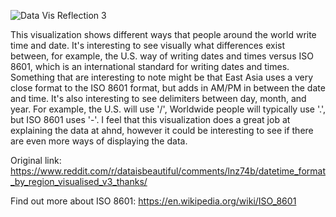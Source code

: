 ![Data Vis Reflection 3](https://github.com/abell625/reflections/blob/master/DataVisReflection-3.png?raw=true)

This visualization shows different ways that people around the world write time and date. It's interesting to see visually what differences exist between, for example, the U.S. way of writing dates and times versus ISO 8601, which is an international standard for writing dates and times. Something that are interesting to note might be that East Asia uses a very close format to the ISO 8601 format, but adds in AM/PM in between the date and time. It's also interesting to see delimiters between day, month, and year. For example, the U.S. will use '/', Worldwide people will typically use '.', but ISO 8601 uses '-'. I feel that this visualization does a great job at explaining the data at ahnd, however it could be interesting to see if there are even more ways of displaying the data.

Original link: https://www.reddit.com/r/dataisbeautiful/comments/lnz74b/datetime_format_by_region_visualised_v3_thanks/

Find out more about ISO 8601: https://en.wikipedia.org/wiki/ISO_8601
